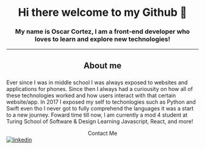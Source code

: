 # <div align="center"> Hi there welcome to my Github 👋</div>

### <div align="center"> My name is Oscar Cortez, I am a front-end developer who loves to learn and explore new technologies!</div>  
---
## <div align="center">About me</div>
### <p align="center">
Ever since I was in middle school I was always exposed to websites and applications for phones. Since then I always had a curiousity on how all of these technologies worked and how users interact with that certain website/app. In 2017 I exposed my self to techonlogies such as Python and Swift even tho I never got to fully comprehend the languages it was a start to a new journey. Foward time till now, I am currently a mod 4 student at Turing School of Software & Design Learning Javascript, React, and more!
</p>

<div align="center">Contact Me</div>
<a align="center" href="https://linkedin.com/in/oscar-cortez-barrientos" target="_blank">
 <img src=https://img.shields.io/badge/linkedin-%231E77B5.svg?&style=for-the-badge&logo=linkedin&logoColor=white alt=linkedin style="margin-bottom: 5px;" />
</a>



<!--
**oacortez/oacortez** is a ✨ _special_ ✨ repository because its `README.md` (this file) appears on your GitHub profile.

Here are some ideas to get you started:

- 🔭 I’m currently working on ...
- 🌱 I’m currently learning ...
- 👯 I’m looking to collaborate on ...
- 🤔 I’m looking for help with ...
- 💬 Ask me about ...
- 📫 How to reach me: ...
- 😄 Pronouns: ...
- ⚡ Fun fact: ...
-->
